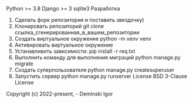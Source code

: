 Python >= 3.8
Django >= 3
sqlite3
Разработка
1) Сделать форк репозитория и поставить звездочку)
2) Клонировать репозиторий
git clone ссылка_сгенерированная_в_вашем_репозитории
3) Создать виртуальное окружение
python -m venv venv
4) Активировать виртуальное окружение
5) Устанавливить зависимости:
pip install -r req.txt
6) Выполнить команду для выполнения миграций
python manage.py migrate
8) Создать суперпользователя
python manage.py createsuperuser
9) Запустить сервер
python manage.py runserver
License
BSD 3-Clause License

Copyright (c) 2022-present, - Deminski Igor